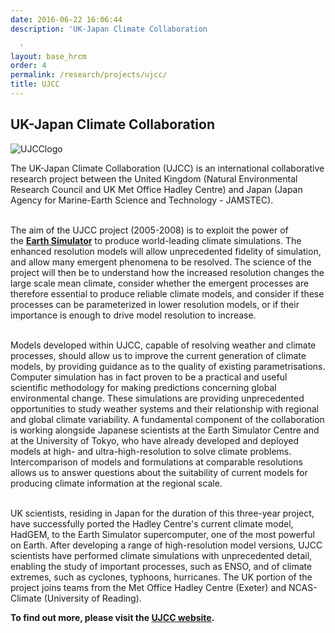 ```yaml
---
date: 2016-06-22 16:06:44
description: 'UK-Japan Climate Collaboration

  '
layout: base_hrcm
order: 4
permalink: /research/projects/ujcc/
title: UJCC
---
```


<h2>UK-Japan Climate Collaboration</h2>
<p><img alt="UJCClogo" src="https://hrcm.ceda.ac.uk/hrcm/static/media/uploads/Logos/ujcc_long.jpg" title="UJCClogo"></p>
<p>The UK-Japan Climate Collaboration (UJCC) is an international collaborative research project between the United Kingdom (Natural Environmental Research Council and UK Met Office Hadley Centre) and Japan (Japan Agency for Marine-Earth Science and Technology - JAMSTEC).</p>
<p><br>The aim of the UJCC project (2005-2008) is to exploit the power of the <strong><a href="http://www.jamstec.go.jp/ceist/e/" target="_blank" title="Earth Simulator">Earth Simulator</a></strong> to produce world-leading climate simulations. The enhanced resolution models will allow unprecedented fidelity of simulation, and allow many emergent phenomena to be resolved. The science of the project will then be to understand how the increased resolution changes the large scale mean climate, consider whether the emergent processes are therefore essential to produce reliable climate models, and consider if these processes can be parameterized in lower resolution models, or if their importance is enough to drive model resolution to increase. </p>
<p><br>Models developed within UJCC, capable of resolving weather and climate processes, should allow us to improve the current generation of climate models, by providing guidance as to the quality of existing parametrisations. Computer simulation has in fact proven to be a practical and useful scientific methodology for making predictions concerning global environmental change. These simulations are providing unprecedented opportunities to study weather systems and their relationship with regional and global climate variability. A fundamental component of the collaboration is working alongside Japanese scientists at the Earth Simulator Centre and at the University of Tokyo, who have already developed and deployed models at high- and ultra-high-resolution to solve climate problems. Intercomparison of models and formulations at comparable resolutions allows us to answer questions about the suitability of current models for producing climate information at the regional scale.</p>
<p><br>UK scientists, residing in Japan for the duration of this three-year project, have successfully ported the Hadley Centre's current climate model, HadGEM, to the Earth Simulator supercomputer, one of the most powerful on Earth. After developing a range of high-resolution model versions, UJCC scientists have performed climate simulations with unprecedented detail, enabling the study of important processes, such as ENSO, and of climate extremes, such as cyclones, typhoons, hurricanes. The UK portion of the project joins teams from the Met Office Hadley Centre (Exeter) and NCAS-Climate (University of Reading).</p>
<p></p>
<p><strong>To find out more, please visit the <a href="http://www.earthsimulator.org.uk/" target="_blank" title="Earth Simulator Centre">UJCC website</a>.</strong></p>
